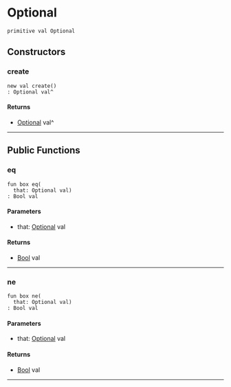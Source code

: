 # Optional

```pony
primitive val Optional
```

## Constructors

### create

```pony
new val create()
: Optional val^
```

#### Returns

* [Optional](wallaroo_labs-options-Optional) val^

---

## Public Functions

### eq

```pony
fun box eq(
  that: Optional val)
: Bool val
```
#### Parameters

*   that: [Optional](wallaroo_labs-options-Optional) val

#### Returns

* [Bool](builtin-Bool) val

---

### ne

```pony
fun box ne(
  that: Optional val)
: Bool val
```
#### Parameters

*   that: [Optional](wallaroo_labs-options-Optional) val

#### Returns

* [Bool](builtin-Bool) val

---

